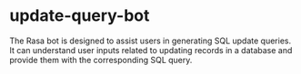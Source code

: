 # update-query-bot
The Rasa bot is designed to assist users in generating SQL update queries. It can understand user inputs related to updating records in a database and provide them with the corresponding SQL query.
